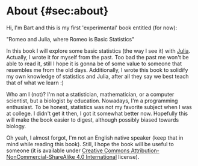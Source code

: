 # About {#sec:about}

Hi, I'm Bart and this is my first 'experimental' book entitled (for now):

"Romeo and Julia, where Romeo is Basic Statistics"

In this book I will explore some basic statistics (the way I see it) with
[Julia](https://julialang.org/). Actually, I wrote it for myself from the
past. Too bad the past me won't be able to read it, still I hope it is gonna be
of some value to someone that resembles me from the old days. Additionally, I
wrote this book to solidify my own knowledge of statistics and Julia, after all
they say we best teach that of what we learn :)

Who am I (not)? I'm not a statistician, mathematician, or a computer scientist,
but a biologist by education. Nowadays, I'm a programming enthusiast. To be
honest, statistics was not my favorite subject when I was at college. I didn't
get it then, I got it somewhat better now. Hopefully this will make the book
easier to digest, although possibly biased towards biology.

Oh yeah, I almost forgot, I'm not an English native speaker (keep that in mind
while reading this book). Still, I hope the book will be useful to someone (it
is available under [Creative Commons Attribution-NonCommercial-ShareAlike 4.0
International](http://creativecommons.org/licenses/by-nc-sa/4.0/) license).

